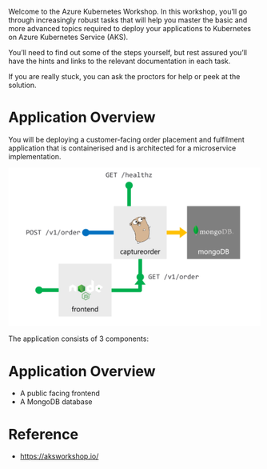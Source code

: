 Welcome to the Azure Kubernetes Workshop. In this workshop, you’ll go through increasingly robust tasks that will help you master the basic and more advanced topics required to deploy your applications to Kubernetes on Azure Kubernetes Service (AKS).

You’ll need to find out some of the steps yourself, but rest assured you’ll have the hints and links to the relevant documentation in each task.

If you are really stuck, you can ask the proctors for help or peek at the solution.

# Application Overview
You will be deploying a customer-facing order placement and fulfilment application that is containerised and is architected for a microservice implementation.

![image](./images/application-overview.png)


The application consists of 3 components:

# Application Overview
- A public facing frontend
- A MongoDB database

# Reference
- https://aksworkshop.io/
